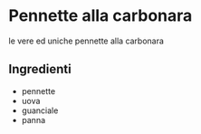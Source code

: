 # Pennette alla carbonara 

le vere ed uniche pennette alla carbonara 

## Ingredienti 

* pennette 
* uova 
* guanciale 
* panna 

